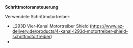 **Schrittmotoransteuerung**

Verwendete Schrittmotortreiber:
- L293D Vier-Kanal Motortreiber Shield (https://www.az-delivery.de/products/4-kanal-l293d-motortreiber-shield-schrittmotortreiber)
- 
